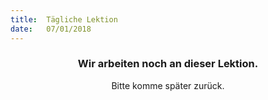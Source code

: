```yaml
---
title:  Tägliche Lektion
date:   07/01/2018
---
```


### <center>Wir arbeiten noch an dieser Lektion.</center>
<center>Bitte komme später zurück.</center>